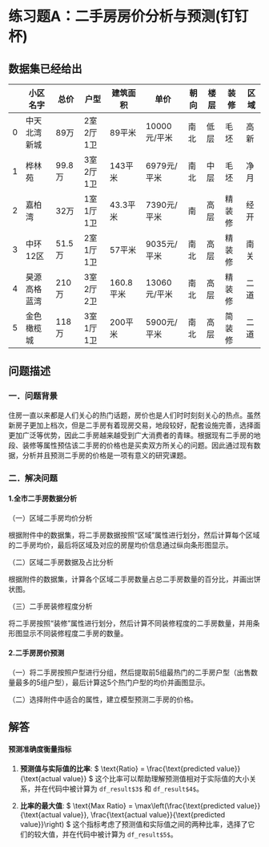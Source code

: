 # 练习题A：二手房房价分析与预测(钉钉杯)

## 数据集已经给出

|      | 小区名字     | 总价   | 户型      | 建筑面积  | 单价         | 朝向 | 楼层 | 装修   | 区域 |
| ---- | ------------ | ------ | --------- | --------- | ------------ | ---- | ---- | ------ | ---- |
| 0    | 中天北湾新城 | 89万   | 2室2厅1卫 | 89平米    | 10000元/平米 | 南北 | 低层 | 毛坯   | 高新 |
| 1    | 桦林苑       | 99.8万 | 3室2厅1卫 | 143平米   | 6979元/平米  | 南北 | 中层 | 毛坯   | 净月 |
| 2    | 嘉柏湾       | 32万   | 1室1厅1卫 | 43.3平米  | 7390元/平米  | 南   | 高层 | 精装修 | 经开 |
| 3    | 中环12区     | 51.5万 | 2室1厅1卫 | 57平米    | 9035元/平米  | 南北 | 高层 | 精装修 | 南关 |
| 4    | 昊源高格蓝湾 | 210万  | 3室2厅2卫 | 160.8平米 | 13060元/平米 | 南北 | 高层 | 精装修 | 二道 |
| 5    | 金色橄榄城   | 118万  | 3室1厅1卫 | 200平米   | 5900元/平米  | 南北 | 高层 | 简装修 | 二道 |

## 问题描述

### **一．问题背景**

住房一直以来都是人们关心的热门话题，房价也是人们时时刻刻关心的热点。虽然新房子更加上档次，但是二手房有着现房交易，地段较好，配套设施完善，选择面更加广泛等优势，因此二手房越来越受到广大消费者的青睐。根据现有二手房的地段、装修等属性预估该二手房的价格也是买卖双方所关心的问题。因此通过现有数据，分析并且预测二手房的价格是一项有意义的研究课题。

### **二．解决问题**

#### **1.全市二手房数据分析**

（一）区域二手房均价分析

根据附件中的数据集，将二手房数据按照“区域”属性进行划分，然后计算每个区域的二手房均价，最后将区域及对应的房屋均价信息通过纵向条形图显示。

（二）区域二手房数据及占比分析

根据附件的数据集，计算各个区域二手房数量占总二手房数量的百分比，并画出饼状图。

（三）二手房装修程度分析

将二手房按照“装修”属性进行划分，然后计算不同装修程度的二手房数量，并用条形图显示不同装修程度二手房的数量。

#### **2.二手房房价预测**

（一）将二手房按照户型进行分组，然后提取前5组最热门的二手房户型（出售数量最多的5组户型），最后计算这5个热门户型的均价并画图显示。

（二）选择附件中适合的属性，建立模型预测二手房的价格。



## 解答

#### 预测准确度衡量指标

1. **预测值与实际值的比率**:
   $
   \text{Ratio} = \frac{\text{predicted value}}{\text{actual value}}
   $
   这个比率可以帮助理解预测值相对于实际值的大小关系，并在代码中被计算为 `df_result$3$` 和 `df_result$4$`。

2. **比率的最大值**:
   $
   \text{Max Ratio} = \max\left(\frac{\text{predicted value}}{\text{actual value}}, \frac{\text{actual value}}{\text{predicted value}}\right)
   $
   这个指标考虑了预测值和实际值之间的两种比率，选择了它们的较大值，并在代码中被计算为 `df_result$5$`。
